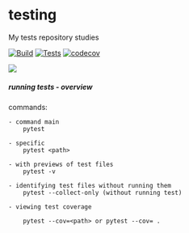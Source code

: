 # testing
My tests repository studies

[![Build](https://github.com/uadson/testing/actions/workflows/build.yml/badge.svg?branch=main)](https://github.com/uadson/testing/actions/workflows/build.yml)
[![Tests](https://github.com/uadson/testing/actions/workflows/tests.yml/badge.svg?branch=main)](https://github.com/uadson/testing/actions/workflows/tests.yml)
[![codecov](https://codecov.io/gh/uadson/testing/branch/main/graph/badge.svg?token=FKKTAZMMBP)](https://codecov.io/gh/uadson/testing)



<a href="https://codecov.io/gh/uadson/testing" > 
 <img src="https://codecov.io/gh/uadson/testing/branch/main/graphs/sunburst.svg?token=qGLnwWiEGp"/> 
</a>

##### running tests - overview

commands:

	- command main
		pytest 

	- specific
		pytest <path>

	- with previews of test files
		pytest -v
	
	- identifying test files without running them
		pytest --collect-only (without running test)

	- viewing test coverage

		pytest --cov=<path> or pytest --cov= .
